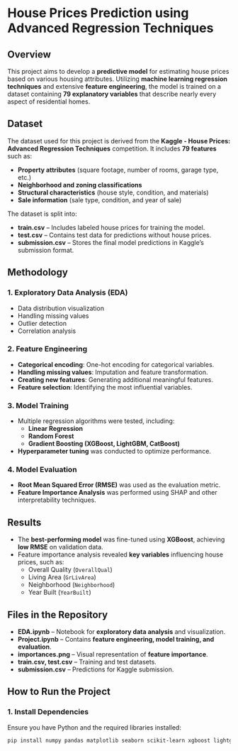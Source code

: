 # House Prices Prediction using Advanced Regression Techniques

## Overview
This project aims to develop a **predictive model** for estimating house prices based on various housing attributes. Utilizing **machine learning regression techniques** and extensive **feature engineering**, the model is trained on a dataset containing **79 explanatory variables** that describe nearly every aspect of residential homes.

## Dataset
The dataset used for this project is derived from the **Kaggle - House Prices: Advanced Regression Techniques** competition. It includes **79 features** such as:
- **Property attributes** (square footage, number of rooms, garage type, etc.)
- **Neighborhood and zoning classifications**
- **Structural characteristics** (house style, condition, and materials)
- **Sale information** (sale type, condition, and year of sale)

The dataset is split into:
- **train.csv** – Includes labeled house prices for training the model.
- **test.csv** – Contains test data for predictions without house prices.
- **submission.csv** – Stores the final model predictions in Kaggle’s submission format.

## Methodology
### 1. **Exploratory Data Analysis (EDA)**
   - Data distribution visualization
   - Handling missing values
   - Outlier detection
   - Correlation analysis

### 2. **Feature Engineering**
   - **Categorical encoding**: One-hot encoding for categorical variables.
   - **Handling missing values**: Imputation and feature transformation.
   - **Creating new features**: Generating additional meaningful features.
   - **Feature selection**: Identifying the most influential variables.

### 3. **Model Training**
   - Multiple regression algorithms were tested, including:
     - **Linear Regression**
     - **Random Forest**
     - **Gradient Boosting (XGBoost, LightGBM, CatBoost)**
   - **Hyperparameter tuning** was conducted to optimize performance.

### 4. **Model Evaluation**
   - **Root Mean Squared Error (RMSE)** was used as the evaluation metric.
   - **Feature Importance Analysis** was performed using SHAP and other interpretability techniques.

## Results
- The **best-performing model** was fine-tuned using **XGBoost**, achieving **low RMSE** on validation data.
- Feature importance analysis revealed **key variables** influencing house prices, such as:
  - Overall Quality (`OverallQual`)
  - Living Area (`GrLivArea`)
  - Neighborhood (`Neighborhood`)
  - Year Built (`YearBuilt`)

## Files in the Repository
- **EDA.ipynb** – Notebook for **exploratory data analysis** and visualization.
- **Project.ipynb** – Contains **feature engineering, model training, and evaluation**.
- **importances.png** – Visual representation of **feature importance**.
- **train.csv, test.csv** – Training and test datasets.
- **submission.csv** – Predictions for Kaggle submission.

## How to Run the Project
### 1. Install Dependencies
Ensure you have Python and the required libraries installed:
```bash
pip install numpy pandas matplotlib seaborn scikit-learn xgboost lightgbm catboost
